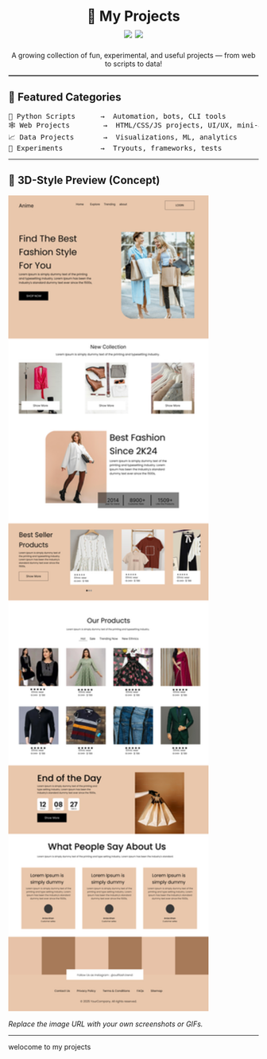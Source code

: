 <h1 align="center">
  🚀 My Projects
  <br>
  <img src="https://img.shields.io/badge/Status-Active-brightgreen?style=flat-square">
  <img src="https://img.shields.io/badge/Maintainer-Psychokiller70-blueviolet?style=flat-square">
</h1>

<p align="center">
  A growing collection of fun, experimental, and useful projects — from web to scripts to data!
</p>

<hr style="border: 1px solid #999;">

## 🧩 Featured Categories

<pre>
🧠 Python Scripts      →  Automation, bots, CLI tools
🕸️ Web Projects        →  HTML/CSS/JS projects, UI/UX, mini-apps
📈 Data Projects       →  Visualizations, ML, analytics
🔬 Experiments         →  Tryouts, frameworks, tests
</pre>

---

## 🌌 3D-Style Preview (Concept)

<img src="demo.jpg" width="80%" alt="Project 3D Preview">

_Replace the image URL with your own screenshots or GIFs._

---
welocome to my projects
